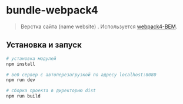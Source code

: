 # bundle-webpack4

> Верстка сайта (name website) . Используется [webpack4-BEM](https://github.com/SDim87/bundle-webpack4).

## Установка и запуск

```bash
# установка модулей
npm install

# веб сервер с автоперезагрузкой по адресу localhost:8080
npm run dev

# сборка проекта в директорию dist
npm run build

```
